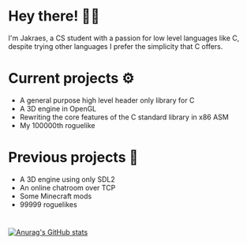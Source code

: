 # Hey there! 🧙‍♂️
I'm Jakraes, a CS student with a passion for low level languages like C, despite trying other languages I prefer the simplicity that C offers.

# Current projects ⚙
- A general purpose high level header only library for C
- A 3D engine in OpenGL
- Rewriting the core features of the C standard library in x86 ASM
- My 100000th roguelike

# Previous projects 🔧
- A 3D engine using only SDL2
- An online chatroom over TCP
- Some Minecraft mods
- 99999 roguelikes

# 
[![Anurag's GitHub stats](https://github-readme-stats.vercel.app/api?username=Jakraes&show_icons=true&theme=midnight-purple)](https://github.com/anuraghazra/github-readme-stats)
